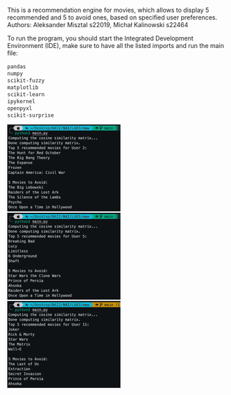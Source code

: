 This is a recommendation engine for movies, which allows to display 5 recommended and 5 to avoid ones, based on specified user preferences.
Authors: Aleksander Misztal s22019, Michał Kalinowski s22464

To run the program, you should start the Integrated Development Environment (IDE), make sure to have all the listed imports and run the main file: 
    
    pandas
    numpy
    scikit-fuzzy
    matplotlib
    scikit-learn
    ipykernel
    openpyxl
    scikit-surprise

![Alt text](photo1.png)
![Alt text](photo2.png)
![Alt text](photo3.png)

